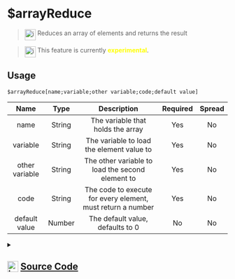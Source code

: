 # $arrayReduce
> <img align="top" src="https://upload.wikimedia.org/wikipedia/commons/thumb/e/e4/Infobox_info_icon.svg/160px-Infobox_info_icon.svg.png?20150409153300" alt="image" width="25" height="auto"> Reduces an array of elements and returns the result

> <img align="top" src="https://upload.wikimedia.org/wikipedia/commons/thumb/1/17/Warning.svg/156px-Warning.svg.png" alt="image" width="25" height="auto"> This feature is currently <span style="color:yellow"><strong>experimental</strong></span>.

## Usage
```
$arrayReduce[name;variable;other variable;code;default value]
```
| Name | Type | Description | Required | Spread
| :---: | :---: | :---: | :---: | :---: |
name | String | The variable that holds the array | Yes | No
variable | String | The variable to load the element value to | Yes | No
other variable | String | The other variable to load the second element to | Yes | No
code | String | The code to execute for every element, must return a number | Yes | No
default value | Number | The default value, defaults to 0 | No | No
<details>
<summary>
    
## <img align="top" src="https://cdn4.iconfinder.com/data/icons/iconsimple-logotypes/512/github-512.png" alt="image" width="25" height="auto">  [Source Code](https://github.com/tryforge/ForgeScript-V2/blob/main/src/native/arrayReduce.ts)
    
</summary>
    
```ts
import { BoolValues } from "../core"
import { ArgType, IExtendedCompiledFunctionField, NativeFunction, Return } from "../structures"

export default new NativeFunction({
    name: "$arrayReduce",
    version: "1.0.0",
    description: "Reduces an array of elements and returns the result",
    unwrap: false,
    args: [
        {
            name: "name",
            description: "The variable that holds the array",
            rest: false,
            required: true,
            type: ArgType.String
        },
        {
            name: "variable",
            description: "The variable to load the element value to",
            rest: false,
            required: true,
            type: ArgType.String
        },
        {
            name: "other variable",
            description: "The other variable to load the second element to",
            rest: false,
            required: true,
            type: ArgType.String
        },
        {
            name: "code",
            description: "The code to execute for every element, must return a number",
            rest: false,
            required: true,
            type: ArgType.String
        },
        {
            name: "default value",
            description: "The default value, defaults to 0",
            rest: false,
            type: ArgType.Number
        }
    ],
    experimental: true,
    brackets: true,
    async execute(ctx) {
        const [ nameField, varField, otherVarField, code, defaultValue ] = this.data.fields! as IExtendedCompiledFunctionField[]

        const name = await this["resolveCode"](ctx, nameField)
        if (!this["isValidReturnType"](name)) return name

        const variable = await this["resolveCode"](ctx, varField)
        if (!this["isValidReturnType"](variable)) return variable

        const otherVariable = await this["resolveCode"](ctx, otherVarField)
        if (!this["isValidReturnType"](otherVariable)) return variable

        const defValue = await this["resolveCode"](ctx, defaultValue)
        if (!this["isValidReturnType"](defValue)) return variable

        const arr = ctx.getEnvironmentKey([ name.value as string ])
        const varName = variable.value as string
        const otherVarName = otherVariable.value as string

        ctx.setEnvironmentKey(varName, defValue.value)

        if (Array.isArray(arr)) {
            for (let i = 0, len = arr.length;i < len;i++) {
                const el = arr[i]
                
                ctx.setEnvironmentKey(otherVarName, el)
                
                const rt = await this["resolveCode"](ctx, code) as Return
                
                if (rt.return) {
                    ctx.setEnvironmentKey(varName, rt.value)
                } else if (!this["isValidReturnType"](rt)) return rt
            }
        }


        return Return.success(ctx.getEnvironmentKey([ varName ]))
    },
})
```
    
</details>